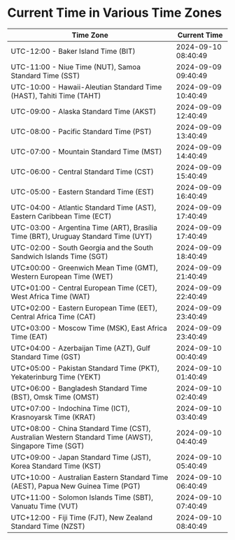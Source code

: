 # Current Time in Various Time Zones

| Time Zone | Current Time |
|-----------|--------------|
| UTC-12:00 - Baker Island Time (BIT) | 2024-09-10 08:40:49 |
| UTC-11:00 - Niue Time (NUT), Samoa Standard Time (SST) | 2024-09-09 09:40:49 |
| UTC-10:00 - Hawaii-Aleutian Standard Time (HAST), Tahiti Time (TAHT) | 2024-09-09 10:40:49 |
| UTC-09:00 - Alaska Standard Time (AKST) | 2024-09-09 12:40:49 |
| UTC-08:00 - Pacific Standard Time (PST) | 2024-09-09 13:40:49 |
| UTC-07:00 - Mountain Standard Time (MST) | 2024-09-09 14:40:49 |
| UTC-06:00 - Central Standard Time (CST) | 2024-09-09 15:40:49 |
| UTC-05:00 - Eastern Standard Time (EST) | 2024-09-09 16:40:49 |
| UTC-04:00 - Atlantic Standard Time (AST), Eastern Caribbean Time (ECT) | 2024-09-09 17:40:49 |
| UTC-03:00 - Argentina Time (ART), Brasília Time (BRT), Uruguay Standard Time (UYT) | 2024-09-09 17:40:49 |
| UTC-02:00 - South Georgia and the South Sandwich Islands Time (SGT) | 2024-09-09 18:40:49 |
| UTC±00:00 - Greenwich Mean Time (GMT), Western European Time (WET) | 2024-09-09 21:40:49 |
| UTC+01:00 - Central European Time (CET), West Africa Time (WAT) | 2024-09-09 22:40:49 |
| UTC+02:00 - Eastern European Time (EET), Central Africa Time (CAT) | 2024-09-09 23:40:49 |
| UTC+03:00 - Moscow Time (MSK), East Africa Time (EAT) | 2024-09-09 23:40:49 |
| UTC+04:00 - Azerbaijan Time (AZT), Gulf Standard Time (GST) | 2024-09-10 00:40:49 |
| UTC+05:00 - Pakistan Standard Time (PKT), Yekaterinburg Time (YEKT) | 2024-09-10 01:40:49 |
| UTC+06:00 - Bangladesh Standard Time (BST), Omsk Time (OMST) | 2024-09-10 02:40:49 |
| UTC+07:00 - Indochina Time (ICT), Krasnoyarsk Time (KRAT) | 2024-09-10 03:40:49 |
| UTC+08:00 - China Standard Time (CST), Australian Western Standard Time (AWST), Singapore Time (SGT) | 2024-09-10 04:40:49 |
| UTC+09:00 - Japan Standard Time (JST), Korea Standard Time (KST) | 2024-09-10 05:40:49 |
| UTC+10:00 - Australian Eastern Standard Time (AEST), Papua New Guinea Time (PGT) | 2024-09-10 06:40:49 |
| UTC+11:00 - Solomon Islands Time (SBT), Vanuatu Time (VUT) | 2024-09-10 07:40:49 |
| UTC+12:00 - Fiji Time (FJT), New Zealand Standard Time (NZST) | 2024-09-10 08:40:49 |
